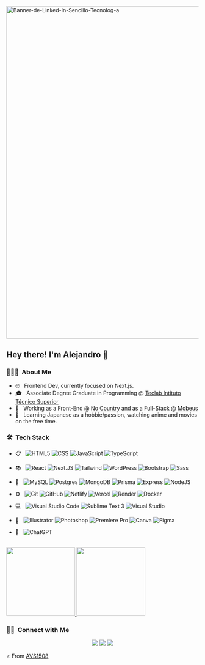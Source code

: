 <a href="https://ibb.co/0qk7Jpq"><img width="870px" src="https://i.ibb.co/cJPBTKJ/Banner-de-Linked-In-Sencillo-Tecnolog-a.png" alt="Banner-de-Linked-In-Sencillo-Tecnolog-a" border="0"></a>

<h2> Hey there! I'm Alejandro 👋</h2>

<h3> 👨🏻‍💻 &nbsp;About Me </h3>

- 🤓 &nbsp; Frontend Dev, currently focused on Next.js.
- 🎓 &nbsp; Associate Degree Graduate in Programming @ <a href="https://www.teclab.edu.ar/carrera/tecnico-superior-en-programacion/">  Teclab Intituto Técnico Superior</a>
- 💼 &nbsp; Working as a Front-End @ <a href="https://www.nocountry.tech/">No Country</a> and as a Full-Stack @ <a href="https://mobeus.com.ar/">Mobeus</a>
- 🌱 &nbsp; Learning Japanese as a hobbie/passion, watching anime and movies on the free time.

<h3> 🛠 &nbsp;Tech Stack</h3>

- 📋 &nbsp;
  ![HTML5](https://img.shields.io/badge/-HTML5-333333?style=flat&logo=HTML5)
  ![CSS](https://img.shields.io/badge/-CSS-333333?style=flat&logo=CSS3&logoColor=1572B6)
  ![JavaScript](https://img.shields.io/badge/-JavaScript-333333?style=flat&logo=javascript)
  ![TypeScript](https://img.shields.io/badge/Typescript-333333?style=flat&logo=Typescript)

- 📚 &nbsp; 
  ![React](https://img.shields.io/badge/-React-333333?style=flat&logo=react)
  ![Next.JS](https://img.shields.io/badge/Next.js-333333?style=flat&logo=next.js&logoColor=white)
  ![Tailwind](https://img.shields.io/badge/Tailwind_CSS-333333?style=flat&logo=tailwind-css)
  ![WordPress](https://img.shields.io/badge/WordPress-333333?style=flat&logo=WordPress&logoColor=38bdf8)
  ![Bootstrap](https://img.shields.io/badge/-Bootstrap-333333?style=flat&logo=bootstrap)
  ![Sass](https://img.shields.io/badge/-SASS-333333?style=flat&logo=sass)
  
- 💾 &nbsp;
  ![MySQL](https://img.shields.io/badge/-MySQL-333333?style=flat&logo=mysql)
  ![Postgres](https://img.shields.io/badge/Postgres-333333?style=flat&logo=postgresql)
  ![MongoDB](https://img.shields.io/badge/MongoDB-333333?style=flat&logo=mongodb)
  ![Prisma](https://img.shields.io/badge/Prisma-333333?style=flat&logo=prisma)
  ![Express](https://img.shields.io/badge/Express-333333?style=flat&logo=Express)
  ![NodeJS](https://img.shields.io/badge/Node.js-333333?style=flat&logo=Node.js)
  
- ⚙️ &nbsp;
  ![Git](https://img.shields.io/badge/-Git-333333?style=flat&logo=git)
  ![GitHub](https://img.shields.io/badge/-GitHub-333333?style=flat&logo=github)
  ![Netlify](https://img.shields.io/badge/Netlify-333333?style=flat&logo=netlify&logoColor=#00C7B7)
  ![Vercel](https://img.shields.io/badge/Vercel-333333?style=flat&logo=vercel&logoColor=white)
  ![Render](https://img.shields.io/badge/Render-333333?style=flat&logo=render&logoColor=white)
  ![Docker](https://img.shields.io/badge/Docker-333333?style=flat&logo=Docker)
  
- 💻 &nbsp;
  ![Visual Studio Code](https://img.shields.io/badge/-Visual%20Studio%20Code-333333?style=flat&logo=visual-studio-code&logoColor=007ACC)
  ![Sublime Text 3](https://img.shields.io/badge/-Sublime%20Text%203-333333?style=flat&logo=sublime-text)
  ![Visual Studio](https://img.shields.io/badge/-Visual%20Studio-333333?style=flat&logo=visual-studio&logoColor=673ab7)
  
- 🎨  &nbsp;
  ![Illustrator](https://img.shields.io/badge/-Illustrator-333333?style=flat&logo=adobe-illustrator)
  ![Photoshop](https://img.shields.io/badge/-Photoshop-333333?style=flat&logo=adobe-photoshop)
  ![Premiere Pro](https://img.shields.io/badge/Premiere%20Pro-333333?style=flat&logo=Adobe%20Premiere%20Pro)
  ![Canva](https://img.shields.io/badge/Canva-333333?style=flat&logo=Canva)
  ![Figma](https://img.shields.io/badge/Figma-333333?style=flat&logo=figma)

- 🤖 &nbsp;
  ![ChatGPT](https://img.shields.io/badge/chatGPT-333333?style=flat&logo=openai&logoColor=6ee7b7)
  

<br/>

<a href="https://github.com/SamotSama">
  <img height="180em" src="https://github-readme-stats.vercel.app/api?username=SamotSama&theme=dracula&show_icons=true&rank_icon=github&card_width=400" />
  <img height="180em" src="https://github-readme-stats.vercel.app/api/top-langs/?username=SamotSama&theme=dracula&layout=compact&card_width=350" />
</a>

<br/>

<h3> 🤝🏻 &nbsp;Connect with Me </h3>

<p align="center">
<a href="https://samotsama-dev.vercel.app"><img src="https://img.shields.io/badge/-SamotSama%20Dev-ff0026?style=flat&logo=Google-Chrome&logoColor=white"/></a>
<a href="https://www.linkedin.com/in/h-alejandro-rosa"><img src="https://img.shields.io/badge/-Alejandro%20Rosa-0077B5?style=flat&logo=Linkedin&logoColor=white"/></a>
<a href="mailto:halejandrorosa@gmail.com"><img src="https://img.shields.io/badge/-halejandrorosa@gmail.com-D14836?style=flat&logo=Gmail&logoColor=white"/></a>
</p>

⭐️ From [AVS1508](https://github.com/AVS1508)
